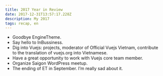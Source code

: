 ```yaml
---
title: 2017 Year in Review
date: 2017-12-31T13:57:17.228Z
description: My 2017
tags: recap, en
---
```

- Goodbye EngineTheme.
- Say hello to InBussiness.
- Dig into Vuejs: projects, moderator of Official Vuejs Vietnam, contribute to the translation of vuejs.org into Vietnamese.
- Have a great opportunity to work with Vuejs core team member.
- Organize Saigon WordPress meetup.
- The ending of ET in September. I’m really sad about it.
